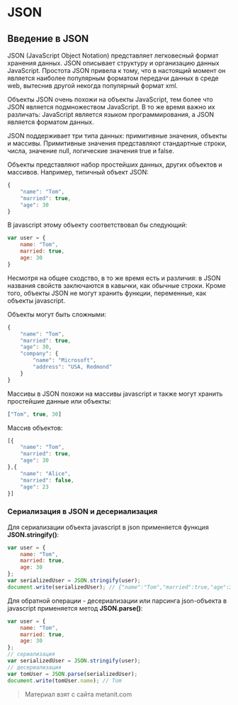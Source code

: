 # JSON

## Введение в JSON

JSON (JavaScript Object Notation) представляет легковесный формат хранения данных. JSON описывает структуру и организацию данных JavaScript. Простота JSON привела к тому, что в настоящий момент он является наиболее популярным форматом передачи данных в среде web, вытеснив другой некогда популярный формат xml.

Объекты JSON очень похожи на объекты JavaScript, тем более что JSON является подмножеством JavaScript. В то же время важно их различать: JavaScript является языком программирования, а JSON является форматом данных.

JSON поддерживает три типа данных: примитивные значения, объекты и массивы. Примитивные значения представляют стандартные строки, числа, значение null, логические значения true и false.

Объекты представляют набор простейших данных, других объектов и массивов. Например, типичный объект JSON:

```js
{
    "name": "Tom",
    "married": true,
    "age": 30
}
```

В javascript этому объекту соответствовал бы следующий:

```js
var user = {
    name: "Tom",
    married: true,
    age: 30
}
```

Несмотря на общее сходство, в то же время есть и различия: в JSON названия свойств заключаются в кавычки, как обычные строки. Кроме того, объекты JSON не могут хранить функции, переменные, как объекты javascript.

Объекты могут быть сложными:

```js
{
    "name": "Tom",
    "married": true,
    "age": 30,
    "company": {
        "name": "Microsoft",
        "address": "USA, Redmond"
    }
}
```

Массивы в JSON похожи на массивы javascript и также могут хранить простейшие данные или объекты:

```js
["Tom", true, 30]
```

Массив объектов:

```js
[{
    "name": "Tom",
    "married": true,
    "age": 30
},{
    "name": "Alice",
    "married": false,
    "age": 23
}]
```

### Сериализация в JSON и десериализация

Для сериализации объекта javascript в json применяется функция **JSON.stringify()**:

```js
var user = {
    name: "Tom",
    married: true,
    age: 30
};
var serializedUser = JSON.stringify(user);
document.write(serializedUser); // {"name":"Tom","married":true,"age":30}
```

Для обратной операции - десериализации или парсинга json-объекта в javascript применяется метод **JSON.parse()**:

```js
var user = {
    name: "Tom",
    married: true,
    age: 30
};
// сериализация
var serializedUser = JSON.stringify(user);
// десериализация
var tomUser = JSON.parse(serializedUser);
document.write(tomUser.name); // Tom
```


> Материал взят с сайта metanit.com